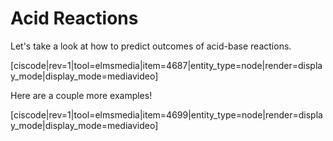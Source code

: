 # Acid Reactions

Let's take a look at how to predict outcomes of acid-base reactions.

[ciscode|rev=1|tool=elmsmedia|item=4687|entity_type=node|render=display_mode|display_mode=mediavideo]

Here are a couple more examples!

[ciscode|rev=1|tool=elmsmedia|item=4699|entity_type=node|render=display_mode|display_mode=mediavideo]